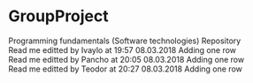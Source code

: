 # GroupProject
Programming fundamentals (Software technologies) Repository  
Read me editted by Ivaylo at 19:57 08.03.2018
Adding one row
<br />
Read me editted by Pancho at 20:05 08.03.2018
Adding one row
<br />
Read me editted by Teodor at 20:27 08.03.2018
Adding one row

